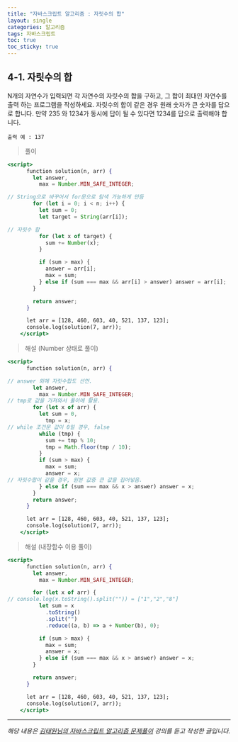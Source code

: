 ```yaml
---
title: "자바스크립트 알고리즘 : 자릿수의 합"
layout: single
categories: 알고리즘
tags: 자바스크립트
toc: true
toc_sticky: true
---
```


## 4-1. 자릿수의 합

N개의 자연수가 입력되면 각 자연수의 자릿수의 합을 구하고, 그 합이 최대인 자연수를 출력
하는 프로그램을 작성하세요. 자릿수의 합이 같은 경우 원래 숫자가 큰 숫자를 답으로 합니다.
만약 235 와 1234가 동시에 답이 될 수 있다면 1234를 답으로 출력해야 합니다.

`출력 예 : 137`

> 풀이

```jsx
<script>
      function solution(n, arr) {
        let answer,
          max = Number.MIN_SAFE_INTEGER;

// String으로 바꾸어서 for문으로 탐색 가능하게 만듬
        for (let i = 0; i < n; i++) {
          let sum = 0;
          let target = String(arr[i]);

// 자릿수 합
          for (let x of target) {
            sum += Number(x);
          }

          if (sum > max) {
            answer = arr[i];
            max = sum;
          } else if (sum === max && arr[i] > answer) answer = arr[i];
        }

        return answer;
      }

      let arr = [128, 460, 603, 40, 521, 137, 123];
      console.log(solution(7, arr));
    </script>
```

> 해설 (Number 상태로 풀이)

```jsx
<script>
      function solution(n, arr) {

// answer 외에 자릿수합도 선언.
        let answer,
          max = Number.MIN_SAFE_INTEGER;
// tmp로 값을 가져와서 풀이에 활용.
        for (let x of arr) {
          let sum = 0,
            tmp = x;
// while 조건문 값이 0일 경우, false
          while (tmp) {
            sum += tmp % 10;
            tmp = Math.floor(tmp / 10);
          }
          if (sum > max) {
            max = sum;
            answer = x;
// 자릿수합이 같을 경우, 원본 값중 큰 값을 집어넣음.
          } else if (sum === max && x > answer) answer = x;
        }
        return answer;
      }

      let arr = [128, 460, 603, 40, 521, 137, 123];
      console.log(solution(7, arr));
    </script>
```

> 해설 (내장함수 이용 풀이)

```jsx
<script>
      function solution(n, arr) {
        let answer,
          max = Number.MIN_SAFE_INTEGER;

        for (let x of arr) {
// console.log(x.toString().split("")) = ["1","2","8"]
          let sum = x
            .toString()
            .split("")
            .reduce((a, b) => a + Number(b), 0);

          if (sum > max) {
            max = sum;
            answer = x;
          } else if (sum === max && x > answer) answer = x;
        }

        return answer;
      }

      let arr = [128, 460, 603, 40, 521, 137, 123];
      console.log(solution(7, arr));
    </script>
```

---

_해당 내용은 [김태원님의 자바스크립트 알고리즘 문제풀이](https://www.inflearn.com/course/%EC%9E%90%EB%B0%94%EC%8A%A4%ED%81%AC%EB%A6%BD%ED%8A%B8-%EC%95%8C%EA%B3%A0%EB%A6%AC%EC%A6%98-%EB%AC%B8%EC%A0%9C%ED%92%80%EC%9D%B4/dashboard) 강의를 듣고 작성한 글입니다._
